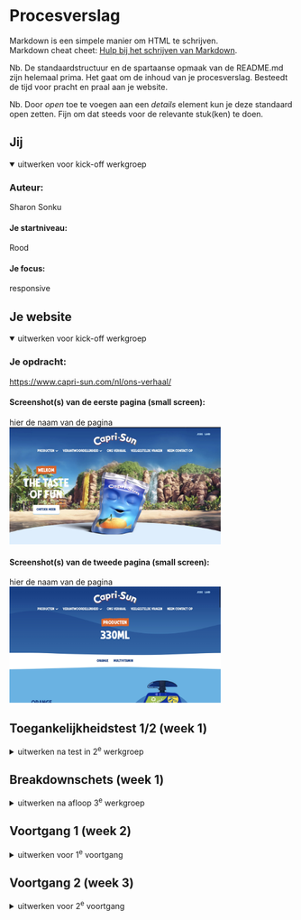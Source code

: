 # Procesverslag
Markdown is een simpele manier om HTML te schrijven.  
Markdown cheat cheet: [Hulp bij het schrijven van Markdown](https://github.com/adam-p/markdown-here/wiki/Markdown-Cheatsheet).

Nb. De standaardstructuur en de spartaanse opmaak van de README.md zijn helemaal prima. Het gaat om de inhoud van je procesverslag. Besteedt de tijd voor pracht en praal aan je website.

Nb. Door *open* toe te voegen aan een *details* element kun je deze standaard open zetten. Fijn om dat steeds voor de relevante stuk(ken) te doen.



## Jij

<details open>
  <summary>uitwerken voor kick-off werkgroep</summary>

  ### Auteur:
Sharon Sonku
  #### Je startniveau:
Rood
  #### Je focus:
responsive 
</details>





## Je website

<details open>
  <summary>uitwerken voor kick-off werkgroep</summary>

  ### Je opdracht:
https://www.capri-sun.com/nl/ons-verhaal/
  #### Screenshot(s) van de eerste pagina (small screen): 
  hier de naam van de pagina  
  <img src="readme-images/caprisun.jpg" width="375px" alt="omschrijving van de pagina">

  #### Screenshot(s) van de tweede pagina (small screen):
  hier de naam van de pagina  
  <img src="readme-images/caprisun2.jpg" width="375px" alt="omschrijving van de pagina">
 
</details>



## Toegankelijkheidstest 1/2 (week 1)

<details>
  <summary>uitwerken na test in 2<sup>e</sup> werkgroep</summary>

  ### Bevindingen
  Lijst met je bevindingen die in de test naar voren kwamen:
*hij kan verspringen
*de meeste fotos hebben geen alt attribute
*bij een link zegt het niet waar het heen gaat
</details>



## Breakdownschets (week 1)

<details>
  <summary>uitwerken na afloop 3<sup>e</sup> werkgroep</summary>

  ### de hele pagina: 
  <img src="readme-images/dummy-plaatje.jpg" width="375px" alt="breakdown van de hele pagina">

  ### dynamisch deel (bijv menu): 
  <img src="readme-images/dummy-plaatje.jpg" width="375px" alt="breakdown van een dynamisch deel">

  ### wellicht nog een dynamisch deel (bijv filter): 
  <img src="readme-images/dummy-plaatje.jpg" width="375px" alt="breakdown van nog een dynamisch deel">

</details>





## Voortgang 1 (week 2)

<details>
  <summary>uitwerken voor 1<sup>e</sup> voortgang</summary>

  ### Stand van zaken
  die halve boog krijgen en later overlopen in mijn 1ste section

  ### Agenda voor meeting
  samen met je groepje opstellen

  | Audrey                       | Kaylee                                   | Jelle         | student 4        |
  | Juiste tags gebruikt?        |svg omzetten?
  | Beter in html of css?        | hoe je een video conunite laat afspelen              | ---          | ---              |
  |                              | en dit                                   | en ik dit    | en dan ik dat    |
  |                              | dit als er tijd is | nog een punt | dit wil ik zeker |
  | ...            | ...                | ...                                 | ...              |


  ### Verslag van meeting
Hier zijn de punten uit je tekst zonder wijzigingen:

1. **Nette semantische HTML**: Gebruik semantische HTML-elementen zoals `<header>`, `<footer>`, `<section>`, enz.

2. **Probeer sections te gebruiken i.p.v. de div's**: Gebruik `<section>`-elementen om inhoud te structureren in plaats van alleen `<div>`-elementen.

3. **Probeer consistent te blijven met de class names**: Zorg ervoor dat class names in je CSS en HTML consistent zijn.

4. **Probeer zo min mogelijk breaks te gebruiken**: Gebruik `<br>`-tags alleen als het echt nodig is.

5. **Text kan je ook stijlen door gebruik te maken van margins en centeren door text-align: center**: Gebruik CSS `margin` en `text-align: center` om tekst uit te lijnen en ruimte toe te voegen.

6. **Je script kan je boven in de head neerzetten**: Plaats je `<script>`-tags in de `<head>` van je HTML-document om te zorgen dat ze niet de rendering blokkeren.

7. **Je `<footer>` element moet wel binnen de body net zoals je header element**: Zorg ervoor dat het `<footer>`-element binnen de `<body>` staat, net als het `<header>`-element.

8. **Probeer 1x een `<h1>` te gebruiken**: Gebruik één `<h1>`-element per pagina voor de hoofdheading.
</details>


<!-- command shift c is om alle elementen te zien ! -->


## Voortgang 2 (week 3)

<details>
  <summary>uitwerken voor 2<sup>e</sup> voortgang</summary>

  ### Stand van zaken
Ik had moeite met het schalen van de grids. ze kwamen niet zoals ik wou in beeld.
Na ee paar keer over mijn code heen kijken zag ik dat ik een typfout had gemaakt waardoom de grid niet reageerde.
  ### Agenda voor meeting
  samen met je groepje opstellen

  | Audrey     | Kaylee          |  Jelle    | student 4        |
  | ---            | ---                | ---          | ---              |
  | dit bespreken  | en dit             | en ik dit    | en dan ik dat    |
  | en dat ook nog | dit als er tijd is | nog een punt | dit wil ik zeker |
  | ...            | ...                | ...          | ...              |


  ### Verslag van meeting
  hier na afloop snel de uitkomsten van de meeting vastleggen

1. Gebruik semantische HTML: Maak gebruik van <section>-elementen in plaats van <div>-elementen om de structuur duidelijker te maken.
2. Consistentie in class-namen: Zorg ervoor dat de naamgeving van je classes door de hele code consistent blijft.
3. Beperk het gebruik van <br>-tags: Stijl je tekst liever met margin voor witruimte en text-align: center om tekst te centreren.
4. Plaats je <script>-tag in de <head>: Zorg ervoor dat je scripts bovenaan de pagina worden geplaatst.
5. Structuur van <header> en <footer>: Zorg ervoor dat zowel het <footer>- als het <header>-element binnen de <body>-tag staan.
6. Gebruik slechts één <h1>-tag: Beperk het gebruik van <h1> tot één keer per pagina voor een duidelijke hiërarchie in de kopteksten.

</details>


## Toegankelijkheidstest 2/2 (week 4)

<details>
  <summary>uitwerken na test in 9<sup>e</sup> werkgroep</summary>

  ### Bevindingen
 mijn navvoor mobiele telefoon kwam niet goed tevoorschijn.

</details>


## Voortgang 3 (week 4)

<details>
  <summary>uitwerken voor 3<sup>e</sup> voortgang</summary>

  ### Stand van zaken
Ik heb alles gekregen waar ik het wil hebben, alleen werkt mijn slider niet 100%. hier ga ik dus naar kijken. Ik kan de 1 ste slider niet verder klikken maar de 2e wel ik weet niet wat er fout aan is.
  ### Agenda voor meeting
  samen met je groepje opstellen

  | student 1      | student 2          | student 3    | student 4        |
  | ---            | ---                | ---          | ---              |
  | dit bespreken  | en dit             | en ik dit    | en dan ik dat    |
  | en dat ook nog | dit als er tijd is | nog een punt | dit wil ik zeker |
  | ...            | ...                | ...          | ...              |


  ### Verslag van meeting
  hier na afloop snel de uitkomsten van de meeting vastleggen
hier was ik niet bij ik zat ziek thuis.

</details>





## Eindgesprek (week 5)

<details>
  <summary>uitwerken voor eindgesprek</summary>

  ### Je uitkomst - karakteristiek screenshots:
  <img src="readme-images/dummy-plaatje.jpg" width="375px" alt="uitomst opdracht 1">


  ### Dit ging goed/Heb ik geleerd: 
  Korte omschrijving met plaatjes

  <img src="readme-images/dummy-plaatje.jpg" width="375px" alt="top">


  ### Dit was lastig/Is niet gelukt:
  De animaties toevoegen is mij niet gelukt. Ik kreeg sommige wel in beeld maar dan werden alle andere elemnten verschoven.

  <img src="readme-images/dummy-plaatje.jpg" width="375px" alt="bummer">
</details>





## Bronnenlijst

<details open>
  <summary>continu bijhouden terwijl je werkt</summary>

  Nb. Wees specifiek ('css-tricks' als bron is bijv. niet specifiek genoeg). 
  Nb. ChatGpT en andere AI horen er ook bij.
  Nb. Vermeld de bronnen ook in je code.

  1. 
  2. bron 2
  3. ...

</details>